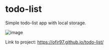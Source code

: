 # todo-list
Simple todo-list app with local storage.

![image](https://github.com/Ofir97/todo-list/assets/93199708/fd4f713d-3818-4e15-af7b-d2582d1aabc5)


Link to project: https://ofir97.github.io/todo-list/
